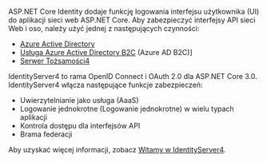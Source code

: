 ASP.NET Core Identity dodaje funkcję logowania interfejsu użytkownika (UI) do aplikacji sieci web ASP.NET Core. Aby zabezpieczyć interfejsy API sieci Web i oso, należy użyć jednej z następujących czynności:

* [Azure Active Directory](/azure/api-management/api-management-howto-protect-backend-with-aad)
* [Usługa Azure Active Directory B2C](/azure/active-directory-b2c/active-directory-b2c-custom-rest-api-netfw) (Azure AD B2C)]
* [Serwer Tożsamości4](https://identityserver.io)

IdentityServer4 to rama OpenID Connect i OAuth 2.0 dla ASP.NET Core 3.0. IdentityServer4 włącza następujące funkcje zabezpieczeń:

* Uwierzytelnianie jako usługa (AaaS)
* Logowanie jednokrotne (Logowanie jednokrotne) w wielu typach aplikacji
* Kontrola dostępu dla interfejsów API
* Brama federacji

Aby uzyskać więcej informacji, zobacz [Witamy w IdentityServer4](http://docs.identityserver.io/en/latest/index.html).